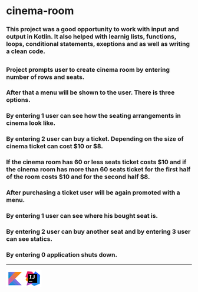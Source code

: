 # cinema-room

### This project was a good opportunity to work with input and output in Kotlin. It also helped with learnig lists, functions, loops, conditional statements, exeptions and as well as writing a clean code.
##
### Project prompts user to create cinema room by entering number of rows and seats.
### After that a menu will be shown to the user. There is three options. 
### By entering 1 user can see how the seating arrangements in cinema look like.
### By entering 2 user can buy a ticket. Depending on the size of cinema ticket can cost $10 or $8.
### If the cinema room has 60 or less seats ticket costs $10 and if the cinema room has more than 60 seats ticket for the first half of the room costs $10 and for the second half $8.
### After purchasing a ticket user will be again promoted with a menu. 
### By entering 1 user can see where his bought seat is. 
### By entering 2 user can buy another seat and by entering 3 user can see statics.
### By entering 0 application shuts down.

<hr>
<img align="left" alt="Kotlin" width="" src="https://github.com/puhacinboris/puhacinboris/blob/main/kotlin.png" />
<img align="left" alt="InteliJ" width="" src="https://github.com/puhacinboris/puhacinboris/blob/main/intellij-idea.png" />
